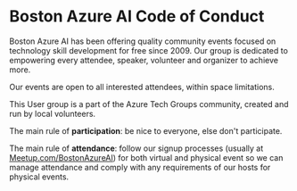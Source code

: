 # Boston Azure AI Code of Conduct

Boston Azure AI has been offering quality community events focused on technology skill development for free since 2009. Our group is dedicated to empowering every attendee, speaker, volunteer and organizer to achieve more.

Our events are open to all interested attendees, within space limitations.

This User group is a part of the Azure Tech Groups community, created and run by local volunteers.

The main rule of **participation**: be nice to everyone, else don't participate.

The main rule of **attendance**: follow our signup processes (usually at [Meetup.com/BostonAzureAI](https://meetup.com/bostonazureai)) for both virtual and physical event so we can manage attendance and comply with any requirements of our hosts for physical events.

<!-- https://bostonazureai.github.io/code-of-conduct.md -->
